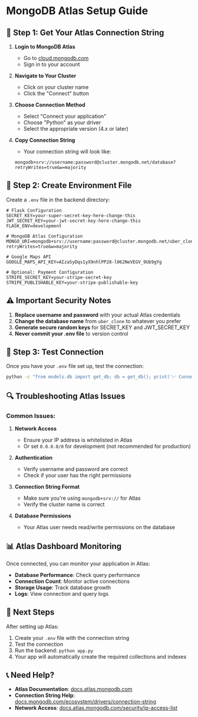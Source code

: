 # MongoDB Atlas Setup Guide

## 🔧 **Step 1: Get Your Atlas Connection String**

1. **Login to MongoDB Atlas**
   - Go to [cloud.mongodb.com](https://cloud.mongodb.com)
   - Sign in to your account

2. **Navigate to Your Cluster**
   - Click on your cluster name
   - Click the "Connect" button

3. **Choose Connection Method**
   - Select "Connect your application"
   - Choose "Python" as your driver
   - Select the appropriate version (4.x or later)

4. **Copy Connection String**
   - Your connection string will look like:
   ```
   mongodb+srv://username:password@cluster.mongodb.net/database?retryWrites=true&w=majority
   ```

## 🔑 **Step 2: Create Environment File**

Create a `.env` file in the backend directory:

```env
# Flask Configuration
SECRET_KEY=your-super-secret-key-here-change-this
JWT_SECRET_KEY=your-jwt-secret-key-here-change-this
FLASK_ENV=development

# MongoDB Atlas Configuration
MONGO_URI=mongodb+srv://username:password@cluster.mongodb.net/uber_clone?retryWrites=true&w=majority

# Google Maps API
GOOGLE_MAPS_API_KEY=AIzaSyDqs1yX9nhlPP28-l062NeVEGV_9Ub9gYg

# Optional: Payment Configuration
STRIPE_SECRET_KEY=your-stripe-secret-key
STRIPE_PUBLISHABLE_KEY=your-stripe-publishable-key
```

## ⚠️ **Important Security Notes**

1. **Replace username and password** with your actual Atlas credentials
2. **Change the database name** from `uber_clone` to whatever you prefer
3. **Generate secure random keys** for SECRET_KEY and JWT_SECRET_KEY
4. **Never commit your .env file** to version control

## 🚀 **Step 3: Test Connection**

Once you have your `.env` file set up, test the connection:

```bash
python -c "from models.db import get_db; db = get_db(); print('✅ Connected to Atlas!')"
```

## 🔍 **Troubleshooting Atlas Issues**

### **Common Issues:**

1. **Network Access**
   - Ensure your IP address is whitelisted in Atlas
   - Or set `0.0.0.0/0` for development (not recommended for production)

2. **Authentication**
   - Verify username and password are correct
   - Check if your user has the right permissions

3. **Connection String Format**
   - Make sure you're using `mongodb+srv://` for Atlas
   - Verify the cluster name is correct

4. **Database Permissions**
   - Your Atlas user needs read/write permissions on the database

## 📊 **Atlas Dashboard Monitoring**

Once connected, you can monitor your application in Atlas:
- **Database Performance**: Check query performance
- **Connection Count**: Monitor active connections
- **Storage Usage**: Track database growth
- **Logs**: View connection and query logs

## 🎯 **Next Steps**

After setting up Atlas:
1. Create your `.env` file with the connection string
2. Test the connection
3. Run the backend: `python app.py`
4. Your app will automatically create the required collections and indexes

## 📞 **Need Help?**

- **Atlas Documentation**: [docs.atlas.mongodb.com](https://docs.atlas.mongodb.com)
- **Connection String Help**: [docs.mongodb.com/ecosystem/drivers/connection-string](https://docs.mongodb.com/ecosystem/drivers/connection-string)
- **Network Access**: [docs.atlas.mongodb.com/security/ip-access-list](https://docs.atlas.mongodb.com/security/ip-access-list)
